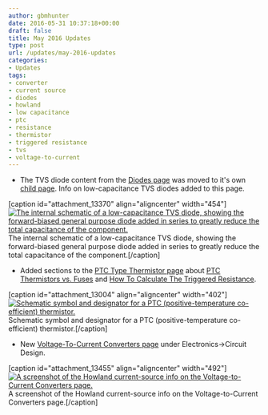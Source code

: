 ```yaml
---
author: gbmhunter
date: 2016-05-31 10:37:18+00:00
draft: false
title: May 2016 Updates
type: post
url: /updates/may-2016-updates
categories:
- Updates
tags:
- converter
- current source
- diodes
- howland
- low capacitance
- ptc
- resistance
- thermistor
- triggered resistance
- tvs
- voltage-to-current
---
```


  * The TVS diode content from the [Diodes page](http://blog.mbedded.ninja/electronics/components/diodes) was moved to it's own [child page](http://blog.mbedded.ninja/electronics/components/diodes/tvs-diodes). Info on low-capacitance TVS diodes added to this page.  
  
[caption id="attachment_13370" align="aligncenter" width="454"][![The internal schematic of a low-capacitance TVS diode, showing the forward-biased general purpose diode added in series to greatly reduce the total capacitance of the component.](/images/2016/05/internal-schematic-of-low-capacitance-tvs-diode-annotated.png)
](/images/2016/05/internal-schematic-of-low-capacitance-tvs-diode-annotated.png) The internal schematic of a low-capacitance TVS diode, showing the forward-biased general purpose diode added in series to greatly reduce the total capacitance of the component.[/caption]  
  
  * Added sections to the [PTC Type Thermistor page](http://blog.mbedded.ninja/electronics/components/circuit-protection/ptc-type-thermistor) about [PTC Thermistors vs. Fuses](http://blog.mbedded.ninja/electronics/components/circuit-protection/ptc-type-thermistor#ptc-thermistors-vs-fuses) and [How To Calculate The Triggered Resistance](http://blog.mbedded.ninja/electronics/components/circuit-protection/ptc-type-thermistor#how-to-calculate-the-triggered-resistance).  
  
[caption id="attachment_13004" align="aligncenter" width="402"][![Schematic symbol and designator for a PTC (positive-temperature co-efficient) thermistor.](/images/2016/03/positive-temperature-coefficient-ptc-component-schematic-symbol-and-designator.png)
](/images/2016/03/positive-temperature-coefficient-ptc-component-schematic-symbol-and-designator.png) Schematic symbol and designator for a PTC (positive-temperature co-efficient) thermistor.[/caption]  
  
  * New [Voltage-To-Current Converters page](http://blog.mbedded.ninja/electronics/circuit-design/voltage-to-current-converters) under Electronics->Circuit Design.  
  
[caption id="attachment_13455" align="aligncenter" width="492"][![A screenshot of the Howland current-source info on the Voltage-to-Current Converters page.](/images/2016/06/screenshot-howland-current-source-info-and-equations.png)
](/images/2016/06/screenshot-howland-current-source-info-and-equations.png) A screenshot of the Howland current-source info on the Voltage-to-Current Converters page.[/caption]
